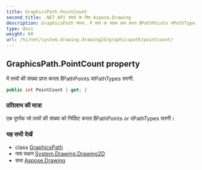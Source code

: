 ```yaml
---
title: GraphicsPath.PointCount
second_title: .NET API संदर्भ के लिए Aspose.Drawing
description: GraphicsPath संपत्त. में तत्वं क संख्य प्रप्त करत हैPathPoints यPathTypes सरण.
type: docs
weight: 60
url: /hi/net/system.drawing.drawing2d/graphicspath/pointcount/
---
```

## GraphicsPath.PointCount property

में तत्वों की संख्या प्राप्त करता हैPathPoints याPathTypes सरणी.

```csharp
public int PointCount { get; }
```

### प्रतिलाभ की मात्रा

एक पूर्णांक जो तत्वों की संख्या को निर्दिष्ट करता हैPathPoints or दPathTypes सरणी।

### यह सभी देखें

* class [GraphicsPath](../)
* नाम स्थान [System.Drawing.Drawing2D](../../graphicspath/)
* सभा [Aspose.Drawing](../../../)


